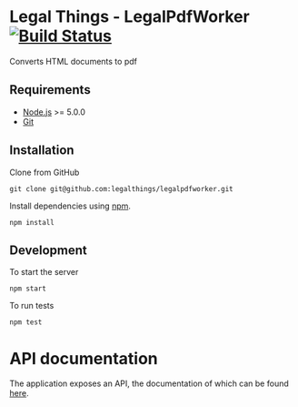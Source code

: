 Legal Things - LegalPdfWorker [![Build Status](https://travis-ci.com/legalthings/legalpdfworker.svg?token=o6zPWLgswk8zQVpsus4p&branch=master)](https://magnum.travis-ci.com/legalthings/legalpdfworker)
==================

Converts HTML documents to pdf


## Requirements

- [Node.js](https://nodejs.org/) >= 5.0.0
- [Git](http://git-scm.com)


## Installation

Clone from GitHub

    git clone git@github.com:legalthings/legalpdfworker.git

Install dependencies using [npm](https://www.npmjs.com/).

    npm install


## Development

To start the server

    npm start

To run tests

    npm test


# API documentation

The application exposes an API, the documentation of which can be found [here](http://docs.legalpdfworker.apiary.io).
